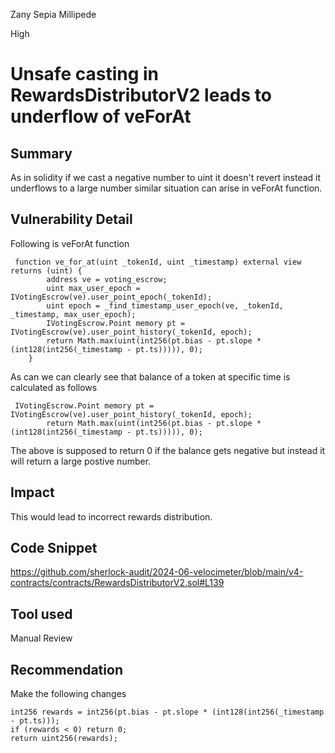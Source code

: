 Zany Sepia Millipede

High

# Unsafe casting in RewardsDistributorV2 leads to underflow of veForAt

## Summary
As in solidity if we cast a negative number to uint it doesn't revert instead it underflows to a large number similar situation can arise in veForAt function.
## Vulnerability Detail
Following is veForAt function
```solidity
 function ve_for_at(uint _tokenId, uint _timestamp) external view returns (uint) {
        address ve = voting_escrow;
        uint max_user_epoch = IVotingEscrow(ve).user_point_epoch(_tokenId);
        uint epoch = _find_timestamp_user_epoch(ve, _tokenId, _timestamp, max_user_epoch);
        IVotingEscrow.Point memory pt = IVotingEscrow(ve).user_point_history(_tokenId, epoch);
        return Math.max(uint(int256(pt.bias - pt.slope * (int128(int256(_timestamp - pt.ts))))), 0);
    }
```
As can we can clearly see that balance of a token at specific time is calculated as follows
```solidity
 IVotingEscrow.Point memory pt = IVotingEscrow(ve).user_point_history(_tokenId, epoch);
        return Math.max(uint(int256(pt.bias - pt.slope * (int128(int256(_timestamp - pt.ts))))), 0);
```
The above is supposed to return 0 if the balance gets negative but instead it will return a large postive number.
## Impact
This would lead to incorrect rewards distribution.
## Code Snippet
https://github.com/sherlock-audit/2024-06-velocimeter/blob/main/v4-contracts/contracts/RewardsDistributorV2.sol#L139
## Tool used

Manual Review

## Recommendation
Make the following changes 
```solidity
int256 rewards = int256(pt.bias - pt.slope * (int128(int256(_timestamp - pt.ts)));
if (rewards < 0) return 0;
return uint256(rewards);
```